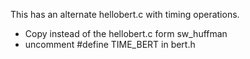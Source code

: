 
This has an alternate hellobert.c with timing operations.
* Copy instead of the hellobert.c form sw_huffman
* uncomment #define TIME_BERT in bert.h
